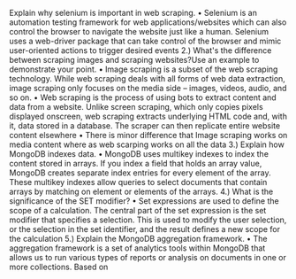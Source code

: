 Explain why selenium is important in web 
scraping.
• Selenium is an automation testing 
framework for web applications/websites 
which can also control the browser to 
navigate the website just like a human. 
Selenium uses a web-driver package that 
can take control of the browser and mimic 
user-oriented actions to trigger desired 
events
2.) What's the difference between scraping images 
and scraping websites?Use an example to 
demonstrate your point.
• Image scraping is a subset of the web 
scraping technology. While web scraping 
deals with all forms of web data extraction, 
image scraping only focuses on the media 
side – images, videos, audio, and so on.
• Web scraping is the process of using bots to 
extract content and data from a website. 
Unlike screen scraping, which only copies 
pixels displayed onscreen, web scraping 
extracts underlying HTML code and, with it, 
data stored in a database. The scraper can 
then replicate entire website content 
elsewhere
• There is minor difference that Image 
scraping works on media content where as 
web scarping works on all the data 
3.) Explain how MongoDB indexes data.
• MongoDB uses multikey indexes to index 
the content stored in arrays. If you index a 
field that holds an array value, MongoDB 
creates separate index entries for every 
element of the array. These multikey 
indexes allow queries to select documents 
that contain arrays by matching on element 
or elements of the arrays.
4.) What is the significance of the SET modifier?
• Set expressions are used to define the scope 
of a calculation. The central part of the set 
expression is the set modifier that specifies 
a selection. This is used to modify the user 
selection, or the selection in the set 
identifier, and the result defines a new 
scope for the calculation
5.) Explain the MongoDB aggregation framework.
• The aggregation framework is a set of 
analytics tools within MongoDB that allows 
us to run various types of reports or analysis 
on documents in one or more collections. 
Based on 
